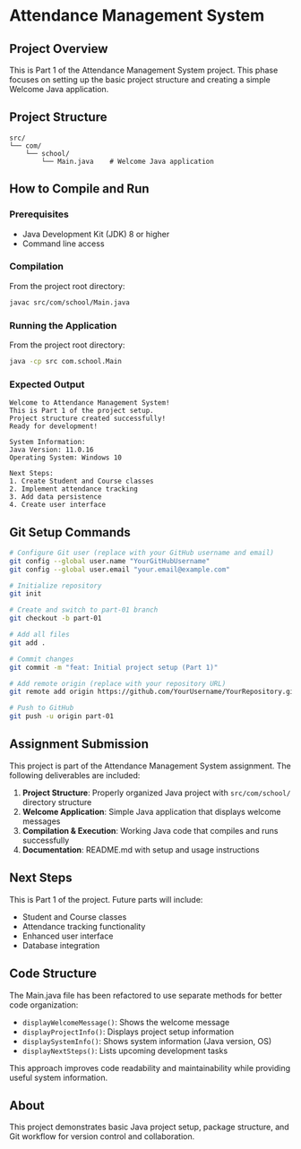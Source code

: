 # Attendance Management System

## Project Overview

This is Part 1 of the Attendance Management System project. This phase focuses on setting up the basic project structure and creating a simple Welcome Java application.

## Project Structure

```
src/
└── com/
    └── school/
        └── Main.java    # Welcome Java application
```

## How to Compile and Run

### Prerequisites
- Java Development Kit (JDK) 8 or higher
- Command line access

### Compilation

From the project root directory:

```bash
javac src/com/school/Main.java
```

### Running the Application

From the project root directory:

```bash
java -cp src com.school.Main
```

### Expected Output

```
Welcome to Attendance Management System!
This is Part 1 of the project setup.
Project structure created successfully!
Ready for development!

System Information:
Java Version: 11.0.16
Operating System: Windows 10

Next Steps:
1. Create Student and Course classes
2. Implement attendance tracking
3. Add data persistence
4. Create user interface
```

## Git Setup Commands

```bash
# Configure Git user (replace with your GitHub username and email)
git config --global user.name "YourGitHubUsername"
git config --global user.email "your.email@example.com"

# Initialize repository
git init

# Create and switch to part-01 branch
git checkout -b part-01

# Add all files
git add .

# Commit changes
git commit -m "feat: Initial project setup (Part 1)"

# Add remote origin (replace with your repository URL)
git remote add origin https://github.com/YourUsername/YourRepository.git

# Push to GitHub
git push -u origin part-01
```

## Assignment Submission

This project is part of the Attendance Management System assignment. The following deliverables are included:

1. **Project Structure**: Properly organized Java project with `src/com/school/` directory structure
2. **Welcome Application**: Simple Java application that displays welcome messages
3. **Compilation & Execution**: Working Java code that compiles and runs successfully
4. **Documentation**: README.md with setup and usage instructions

## Next Steps

This is Part 1 of the project. Future parts will include:
- Student and Course classes
- Attendance tracking functionality
- Enhanced user interface
- Database integration

## Code Structure

The Main.java file has been refactored to use separate methods for better code organization:
- `displayWelcomeMessage()`: Shows the welcome message
- `displayProjectInfo()`: Displays project setup information
- `displaySystemInfo()`: Shows system information (Java version, OS)
- `displayNextSteps()`: Lists upcoming development tasks

This approach improves code readability and maintainability while providing useful system information.

## About

This project demonstrates basic Java project setup, package structure, and Git workflow for version control and collaboration.